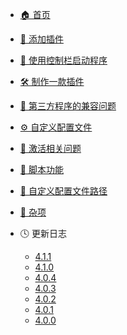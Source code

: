 <!-- docs/_sidebar.md -->

- [🏠 首页](index.md)
- [🧩 添加插件](1.-如何添加插件.md)
- [🚀 使用控制栏启动程序](2.-如何使用控制栏启动程序.md)
- [🛠️ 制作一款插件](3.-制作一款插件.md)
- [🧱 第三方程序的兼容问题](4.-第三方程序的兼容问题.md)
- [⚙️ 自定义配置文件](5.-自定义配置文件-user.ini.md)
- [🔑 激活相关问题](6.-激活相关问题.md)
- [📜 脚本功能](7.-如何使用脚本功能.md)
- [📂 自定义配置文件路径](8.-自定义配置文件路径.md)
- [📎 杂项](9.-杂项.md)

- 🕓 更新日志
  <!-- - [📅 索引](changelog/index.md) -->
  - [4.1.1](changelog/4.1.1.md)
  - [4.1.0](changelog/4.1.0.md)
  - [4.0.4](changelog/4.0.4.md)
  - [4.0.3](changelog/4.0.3.md)
  - [4.0.2](changelog/4.0.2.md)
  - [4.0.1](changelog/4.0.1.md)
  - [4.0.0](changelog/4.0.0.md)

